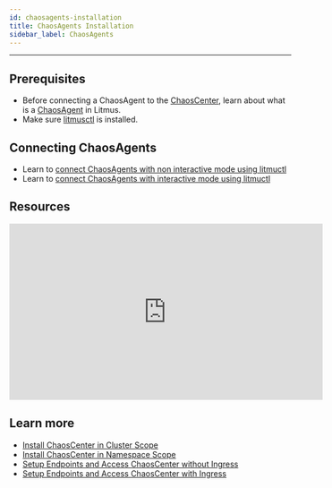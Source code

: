 ```yaml
---
id: chaosagents-installation
title: ChaosAgents Installation
sidebar_label: ChaosAgents
---
```


---

## Prerequisites

- Before connecting a ChaosAgent to the [ChaosCenter](../getting-started/resources#chaoscenter.md), learn about what is a [ChaosAgent](../getting-started/resources#chaosagents.md) in Litmus.
- Make sure [litmusctl](../litmusctl/installation.md) is installed.

## Connecting ChaosAgents

-   Learn to [connect ChaosAgents with non interactive mode using litmuctl](../litmusctl/usage-non-interactive-mode.md)
-   Learn to [connect ChaosAgents with interactive mode using litmuctl](../litmusctl/usage-interactive-mode.md)

## Resources

<iframe width="560" height="315" src="https://www.youtube.com/embed/uIVrNH2_nVI" title="YouTube video player" frameborder="0" allow="accelerometer; autoplay; clipboard-write; encrypted-media; gyroscope; picture-in-picture" allowfullscreen></iframe>

## Learn more

- [Install ChaosCenter in Cluster Scope](chaoscenter-cluster-scope-installation)
- [Install ChaosCenter in Namespace Scope](chaoscenter-namespace-scope-installation)
- [Setup Endpoints and Access ChaosCenter without Ingress](setup-without-ingress)
- [Setup Endpoints and Access ChaosCenter with Ingress](setup-with-ingress)
